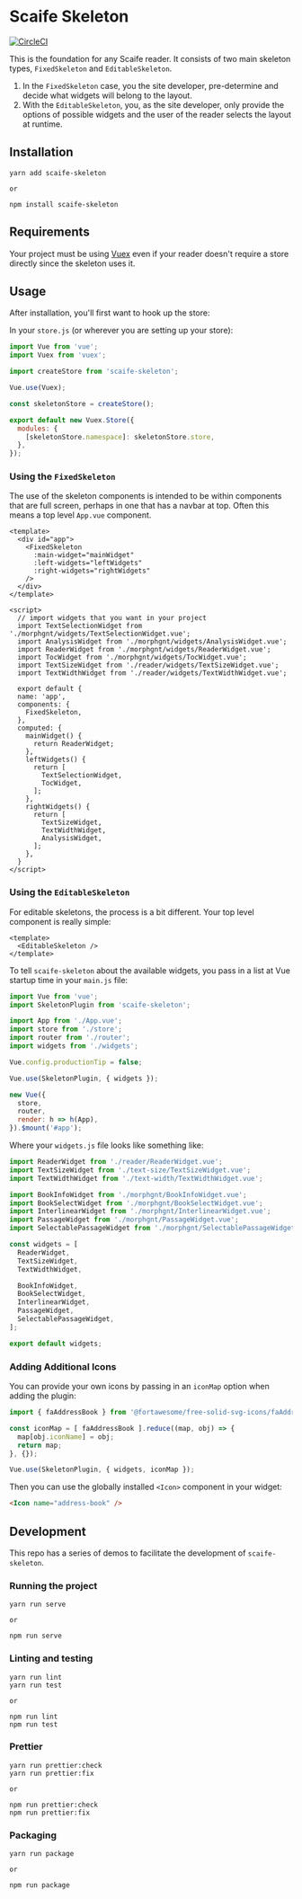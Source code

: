 # Scaife Skeleton

[![CircleCI](https://circleci.com/gh/scaife-viewer/scaife-skeleton.svg?style=svg)](https://circleci.com/gh/scaife-viewer/scaife-skeleton)

This is the foundation for any Scaife reader.  It consists of two main skeleton types, `FixedSkeleton` and `EditableSkeleton`.

1. In the `FixedSkeleton` case, you the site developer, pre-determine and decide what widgets will belong to the
layout.
1. With the `EditableSkeleton`, you, as the site developer, only provide the options of possible widgets and the user of the reader selects the layout at runtime.

## Installation

```
yarn add scaife-skeleton

or

npm install scaife-skeleton
```

## Requirements

Your project must be using [Vuex](https://vuex.vuejs.org) even if your reader doesn't require a store directly since the skeleton uses it.

## Usage

After installation, you'll first want to hook up the store:

In your `store.js` (or wherever you are setting up your store):

```js
import Vue from 'vue';
import Vuex from 'vuex';

import createStore from 'scaife-skeleton';

Vue.use(Vuex);

const skeletonStore = createStore();

export default new Vuex.Store({
  modules: {
    [skeletonStore.namespace]: skeletonStore.store,
  },
});
```

### Using the `FixedSkeleton`

The use of the skeleton components is intended to be within components that are full screen, perhaps in one that has a navbar at top.  Often this means a top level `App.vue` component.

```vue
<template>
  <div id="app">
    <FixedSkeleton
      :main-widget="mainWidget"
      :left-widgets="leftWidgets"
      :right-widgets="rightWidgets"
    />
  </div>
</template>

<script>
  // import widgets that you want in your project
  import TextSelectionWidget from './morphgnt/widgets/TextSelectionWidget.vue';
  import AnalysisWidget from './morphgnt/widgets/AnalysisWidget.vue';
  import ReaderWidget from './morphgnt/widgets/ReaderWidget.vue';
  import TocWidget from './morphgnt/widgets/TocWidget.vue';
  import TextSizeWidget from './reader/widgets/TextSizeWidget.vue';
  import TextWidthWidget from './reader/widgets/TextWidthWidget.vue';

  export default {
  name: 'app',
  components: {
    FixedSkeleton,
  },
  computed: {
    mainWidget() {
      return ReaderWidget;
    },
    leftWidgets() {
      return [
        TextSelectionWidget,
        TocWidget,
      ];
    },
    rightWidgets() {
      return [
        TextSizeWidget,
        TextWidthWidget,
        AnalysisWidget,
      ];
    },
  }
</script>
```

### Using the `EditableSkeleton`

For editable skeletons, the process is a bit different.  Your top level component is really simple:

```vue
<template>
  <EditableSkeleton />
</template>
```

To tell `scaife-skeleton` about the available widgets, you pass in a list at Vue startup time in your `main.js` file:

```js
import Vue from 'vue';
import SkeletonPlugin from 'scaife-skeleton';

import App from './App.vue';
import store from './store';
import router from './router';
import widgets from './widgets';

Vue.config.productionTip = false;

Vue.use(SkeletonPlugin, { widgets });

new Vue({
  store,
  router,
  render: h => h(App),
}).$mount('#app');
```

Where your `widgets.js` file looks like something like:

```js
import ReaderWidget from './reader/ReaderWidget.vue';
import TextSizeWidget from './text-size/TextSizeWidget.vue';
import TextWidthWidget from './text-width/TextWidthWidget.vue';

import BookInfoWidget from './morphgnt/BookInfoWidget.vue';
import BookSelectWidget from './morphgnt/BookSelectWidget.vue';
import InterlinearWidget from './morphgnt/InterlinearWidget.vue';
import PassageWidget from './morphgnt/PassageWidget.vue';
import SelectablePassageWidget from './morphgnt/SelectablePassageWidget.vue';

const widgets = [
  ReaderWidget,
  TextSizeWidget,
  TextWidthWidget,

  BookInfoWidget,
  BookSelectWidget,
  InterlinearWidget,
  PassageWidget,
  SelectablePassageWidget,
];

export default widgets;
```

### Adding Additional Icons

You can provide your own icons by passing in an `iconMap` option when adding the plugin:

```js
import { faAddressBook } from '@fortawesome/free-solid-svg-icons/faAddressBook';

const iconMap = [ faAddressBook ].reduce((map, obj) => {
  map[obj.iconName] = obj;
  return map;
}, {});

Vue.use(SkeletonPlugin, { widgets, iconMap });
```

Then you can use the globally installed `<Icon>` component in your widget:

```html
<Icon name="address-book" />
```

## Development

This repo has a series of demos to facilitate the development of `scaife-skeleton`.

### Running the project

```
yarn run serve

or

npm run serve
```

### Linting and testing

```
yarn run lint
yarn run test

or

npm run lint
npm run test
```

### Prettier

```
yarn run prettier:check
yarn run prettier:fix

or

npm run prettier:check
npm run prettier:fix
```

### Packaging

```
yarn run package

or

npm run package
```
